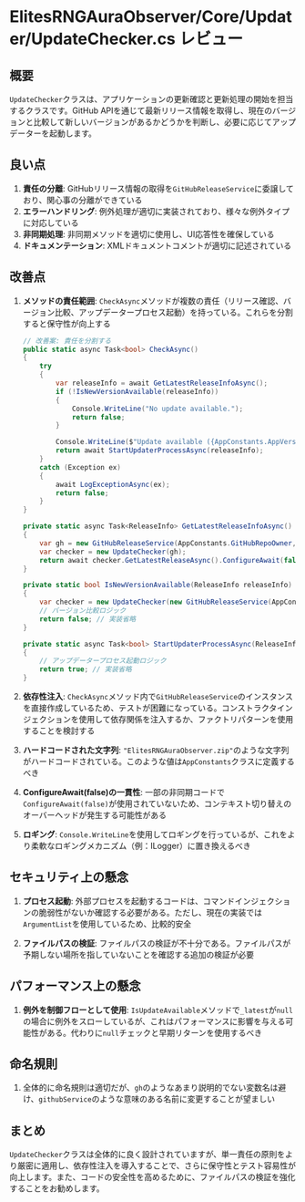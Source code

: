 # ElitesRNGAuraObserver/Core/Updater/UpdateChecker.cs レビュー

## 概要

`UpdateChecker`クラスは、アプリケーションの更新確認と更新処理の開始を担当するクラスです。GitHub APIを通じて最新リリース情報を取得し、現在のバージョンと比較して新しいバージョンがあるかどうかを判断し、必要に応じてアップデーターを起動します。

## 良い点

1. **責任の分離**: GitHubリリース情報の取得を`GitHubReleaseService`に委譲しており、関心事の分離ができている
2. **エラーハンドリング**: 例外処理が適切に実装されており、様々な例外タイプに対応している
3. **非同期処理**: 非同期メソッドを適切に使用し、UI応答性を確保している
4. **ドキュメンテーション**: XMLドキュメントコメントが適切に記述されている

## 改善点

1. **メソッドの責任範囲**: `CheckAsync`メソッドが複数の責任（リリース確認、バージョン比較、アップデータープロセス起動）を持っている。これらを分割すると保守性が向上する

   ```csharp
   // 改善案: 責任を分割する
   public static async Task<bool> CheckAsync()
   {
       try
       {
           var releaseInfo = await GetLatestReleaseInfoAsync();
           if (!IsNewVersionAvailable(releaseInfo))
           {
               Console.WriteLine("No update available.");
               return false;
           }

           Console.WriteLine($"Update available ({AppConstants.AppVersionString} -> {releaseInfo}). Updating...");
           return await StartUpdaterProcessAsync(releaseInfo);
       }
       catch (Exception ex)
       {
           await LogExceptionAsync(ex);
           return false;
       }
   }

   private static async Task<ReleaseInfo> GetLatestReleaseInfoAsync()
   {
       var gh = new GitHubReleaseService(AppConstants.GitHubRepoOwner, AppConstants.GitHubRepoName);
       var checker = new UpdateChecker(gh);
       return await checker.GetLatestReleaseAsync().ConfigureAwait(false);
   }

   private static bool IsNewVersionAvailable(ReleaseInfo releaseInfo)
   {
       var checker = new UpdateChecker(new GitHubReleaseService(AppConstants.GitHubRepoOwner, AppConstants.GitHubRepoName));
       // バージョン比較ロジック
       return false; // 実装省略
   }

   private static async Task<bool> StartUpdaterProcessAsync(ReleaseInfo releaseInfo)
   {
       // アップデータープロセス起動ロジック
       return true; // 実装省略
   }
   ```

2. **依存性注入**: `CheckAsync`メソッド内で`GitHubReleaseService`のインスタンスを直接作成しているため、テストが困難になっている。コンストラクタインジェクションを使用して依存関係を注入するか、ファクトリパターンを使用することを検討する

3. **ハードコードされた文字列**: `"ElitesRNGAuraObserver.zip"`のような文字列がハードコードされている。このような値は`AppConstants`クラスに定義するべき

4. **ConfigureAwait(false)の一貫性**: 一部の非同期コードで`ConfigureAwait(false)`が使用されていないため、コンテキスト切り替えのオーバーヘッドが発生する可能性がある

5. **ロギング**: `Console.WriteLine`を使用してロギングを行っているが、これをより柔軟なロギングメカニズム（例：ILogger）に置き換えるべき

## セキュリティ上の懸念

1. **プロセス起動**: 外部プロセスを起動するコードは、コマンドインジェクションの脆弱性がないか確認する必要がある。ただし、現在の実装では`ArgumentList`を使用しているため、比較的安全

2. **ファイルパスの検証**: ファイルパスの検証が不十分である。ファイルパスが予期しない場所を指していないことを確認する追加の検証が必要

## パフォーマンス上の懸念

1. **例外を制御フローとして使用**: `IsUpdateAvailable`メソッドで`_latest`が`null`の場合に例外をスローしているが、これはパフォーマンスに影響を与える可能性がある。代わりに`null`チェックと早期リターンを使用するべき

## 命名規則

1. 全体的に命名規則は適切だが、`gh`のようなあまり説明的でない変数名は避け、`githubService`のような意味のある名前に変更することが望ましい

## まとめ

`UpdateChecker`クラスは全体的に良く設計されていますが、単一責任の原則をより厳密に適用し、依存性注入を導入することで、さらに保守性とテスト容易性が向上します。また、コードの安全性を高めるために、ファイルパスの検証を強化することをお勧めします。
